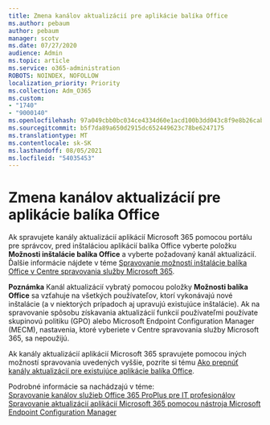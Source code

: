 ```yaml
---
title: Zmena kanálov aktualizácií pre aplikácie balíka Office
ms.author: pebaum
author: pebaum
manager: scotv
ms.date: 07/27/2020
audience: Admin
ms.topic: article
ms.service: o365-administration
ROBOTS: NOINDEX, NOFOLLOW
localization_priority: Priority
ms.collection: Adm_O365
ms.custom:
- "1740"
- "9000140"
ms.openlocfilehash: 97a049cbb0bc034ce4334d60e1acd100b3dd043c8f9e8b26cab8580d88201516
ms.sourcegitcommit: b5f7da89a650d2915dc652449623c78be6247175
ms.translationtype: MT
ms.contentlocale: sk-SK
ms.lasthandoff: 08/05/2021
ms.locfileid: "54035453"
---
```

# <a name="change-update-channels-for-office-apps"></a>Zmena kanálov aktualizácií pre aplikácie balíka Office

Ak spravujete kanály aktualizácií aplikácií Microsoft 365 pomocou portálu pre správcov, pred inštaláciou aplikácií balíka Office vyberte položku **Možnosti inštalácie balíka Office** a vyberte požadovaný kanál aktualizácií. Ďalšie informácie nájdete v téme [Spravovanie možností inštalácie balíka Office v Centre spravovania služby Microsoft 365](https://docs.microsoft.com/deployoffice/manage-software-download-settings-office-365).

**Poznámka** Kanál aktualizácií vybratý pomocou položky **Možnosti balíka Office** sa vzťahuje na všetkých používateľov, ktorí vykonávajú nové inštalácie (a v niektorých prípadoch aj upravujú existujúce inštalácie). Ak na spravovanie spôsobu získavania aktualizácií funkcií používateľmi používate skupinovú politiku (GPO) alebo Microsoft Endpoint Configuration Manager (MECM), nastavenia, ktoré vyberiete v Centre spravovania služby Microsoft 365, sa nepoužijú.

Ak kanály aktualizácií aplikácií Microsoft 365 spravujete pomocou iných možností spravovania uvedených vyššie, pozrite si tému [Ako prepnúť kanály aktualizácií pre existujúce aplikácie balíka Office](https://support.microsoft.com/help/3185078/how-to-switch-from-semi-annual-channel-to-monthly-channel).

Podrobné informácie sa nachádzajú v téme:  
[Spravovanie kanálov služieb Office 365 ProPlus pre IT profesionálov](https://techcommunity.microsoft.com/t5/office-365-blog/how-to-manage-office-365-proplus-channels-for-it-pros/ba-p/795813)  
[Spravovanie aktualizácií aplikácií Microsoft 365 pomocou nástroja Microsoft Endpoint Configuration Manager](https://docs.microsoft.com/deployoffice/manage-microsoft-365-apps-updates-configuration-manager)